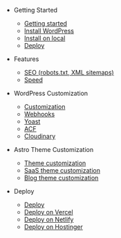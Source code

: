- Getting Started

  - [Getting started](README.md 'How to get started with AstroWP')
  - [Install WordPress](install-wordpress.md 'How to install headless WordPress')
  - [Install on local](local-install.md 'How to install and clone AstroWP on your local machine')
  - [Deploy](deploy.md 'How to deploy your AstroWP project')
  
- Features

  - [SEO (robots.txt, XML sitemaps)](seo.md)
  - [Speed](speed.md)

- WordPress Customization

   - [Customization](wordpress-customization.md)
   - [Webhooks](webhooks.md 'How to setup and customize Webhooks')
   - [Yoast](yoast.md 'How to customize the Yoast SEO WordPress plugin')
   - [ACF](acf.md 'How to customize the Advanced Custom Fields WordPress plugin')
   - [Cloudinary](cloudinary.md 'How to customize the Cloudinary WordPress plugin')

- Astro Theme Customization

  - [Theme customization](astro-theme.md 'How to configure and customize the Astro theme')
  - [SaaS theme customization](saas-theme.md 'How to configure and customize the AstroWP SaaS starter theme')
  - [Blog theme customization](blog-theme.md 'How to configure and customize the AstroWP Blog starter theme')

- Deploy

  - [Deploy](deploy.md 'How to deploy your AstroWP project')
  - [Deploy on Vercel](deploy-vercel.md 'How to deploy your AstroWP project on Vercel')
  - [Deploy on Netlify](deploy-netlify.md 'How to deploy your AstroWP project on Netlify')
  - [Deploy on Hostinger](deploy-hostinger.md 'How to deploy your AstroWP project on Hostinger')
